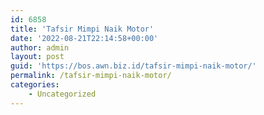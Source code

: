 ```yaml
---
id: 6858
title: 'Tafsir Mimpi Naik Motor'
date: '2022-08-21T22:14:58+00:00'
author: admin
layout: post
guid: 'https://bos.awn.biz.id/tafsir-mimpi-naik-motor/'
permalink: /tafsir-mimpi-naik-motor/
categories:
    - Uncategorized
---
```


